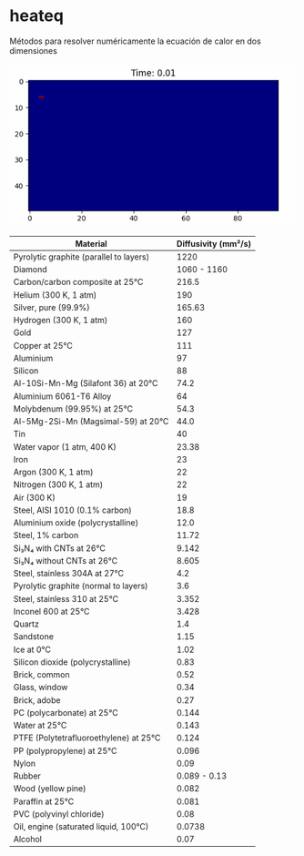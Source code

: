 # heateq
Métodos para resolver numéricamente la ecuación de calor en dos dimensiones

![](content/heat.gif)

| Material                                | Diffusivity (mm²/s) |
|-----------------------------------------|---------------------|
| Pyrolytic graphite (parallel to layers) | 1220                |
| Diamond                                 | 1060 - 1160         |
| Carbon/carbon composite at 25°C         | 216.5               |
| Helium (300 K, 1 atm)                   | 190                 |
| Silver, pure (99.9%)                    | 165.63              |
| Hydrogen (300 K, 1 atm)                 | 160                 |
| Gold                                    | 127                 |
| Copper at 25°C                          | 111                 |
| Aluminium                               | 97                  |
| Silicon                                 | 88                  |
| Al-10Si-Mn-Mg (Silafont 36) at 20°C     | 74.2                |
| Aluminium 6061-T6 Alloy                 | 64                  |
| Molybdenum (99.95%) at 25°C             | 54.3                |
| Al-5Mg-2Si-Mn (Magsimal-59) at 20°C     | 44.0                |
| Tin                                     | 40                  |
| Water vapor (1 atm, 400 K)              | 23.38               |
| Iron                                    | 23                  |
| Argon (300 K, 1 atm)                    | 22                  |
| Nitrogen (300 K, 1 atm)                 | 22                  |
| Air (300 K)                             | 19                  |
| Steel, AISI 1010 (0.1% carbon)          | 18.8                |
| Aluminium oxide (polycrystalline)       | 12.0                |
| Steel, 1% carbon                        | 11.72               |
| Si₃N₄ with CNTs at 26°C                 | 9.142               |
| Si₃N₄ without CNTs at 26°C              | 8.605               |
| Steel, stainless 304A at 27°C           | 4.2                 |
| Pyrolytic graphite (normal to layers)   | 3.6                 |
| Steel, stainless 310 at 25°C            | 3.352               |
| Inconel 600 at 25°C                     | 3.428               |
| Quartz                                  | 1.4                 |
| Sandstone                               | 1.15                |
| Ice at 0°C                              | 1.02                |
| Silicon dioxide (polycrystalline)       | 0.83                |
| Brick, common                           | 0.52                |
| Glass, window                           | 0.34                |
| Brick, adobe                            | 0.27                |
| PC (polycarbonate) at 25°C              | 0.144               |
| Water at 25°C                           | 0.143               |
| PTFE (Polytetrafluoroethylene) at 25°C  | 0.124               |
| PP (polypropylene) at 25°C              | 0.096               |
| Nylon                                   | 0.09                |
| Rubber                                  | 0.089 - 0.13        |
| Wood (yellow pine)                      | 0.082               |
| Paraffin at 25°C                        | 0.081               |
| PVC (polyvinyl chloride)                | 0.08                |
| Oil, engine (saturated liquid, 100°C)   | 0.0738              |
| Alcohol                                 | 0.07                |
